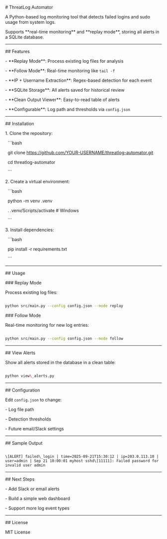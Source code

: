 \# ThreatLog Automator



A Python-based log monitoring tool that detects failed logins and sudo usage from system logs.  

Supports \*\*real-time monitoring\*\* and \*\*replay mode\*\*, storing all alerts in a SQLite database.



---



\## Features

\- \*\*Replay Mode\*\*: Process existing log files for analysis  

\- \*\*Follow Mode\*\*: Real-time monitoring like `tail -f`  

\- \*\*IP + Username Extraction\*\*: Regex-based detection for each event  

\- \*\*SQLite Storage\*\*: All alerts saved for historical review  

\- \*\*Clean Output Viewer\*\*: Easy-to-read table of alerts  

\- \*\*Configurable\*\*: Log path and thresholds via `config.json`  



---



\## Installation

1\. Clone the repository:

&nbsp;  ```bash

&nbsp;  git clone https://github.com/YOUR-USERNAME/threatlog-automator.git

&nbsp;  cd threatlog-automator

&nbsp;  ```



2\. Create a virtual environment:

&nbsp;  ```bash

&nbsp;  python -m venv .venv

&nbsp;  . .venv/Scripts/activate   # Windows

&nbsp;  ```



3\. Install dependencies:

&nbsp;  ```bash

&nbsp;  pip install -r requirements.txt

&nbsp;  ```



---



\## Usage

\### Replay Mode

Process existing log files:

```bash

python src/main.py --config config.json --mode replay

```



\### Follow Mode

Real-time monitoring for new log entries:

```bash

python src/main.py --config config.json --mode follow

```



---



\## View Alerts

Show all alerts stored in the database in a clean table:

```bash

python view\_alerts.py

```



---



\## Configuration

Edit `config.json` to change:

\- Log file path  

\- Detection thresholds  

\- Future email/Slack settings  



---



\## Sample Output

```

\[ALERT] failed\_login | time=2025-09-21T15:30:12 | ip=203.0.113.10 | user=admin | Sep 21 10:00:01 myhost sshd\[11111]: Failed password for invalid user admin

```



---



\## Next Steps

\- Add Slack or email alerts  

\- Build a simple web dashboard  

\- Support more log event types  



---



\## License

MIT License

